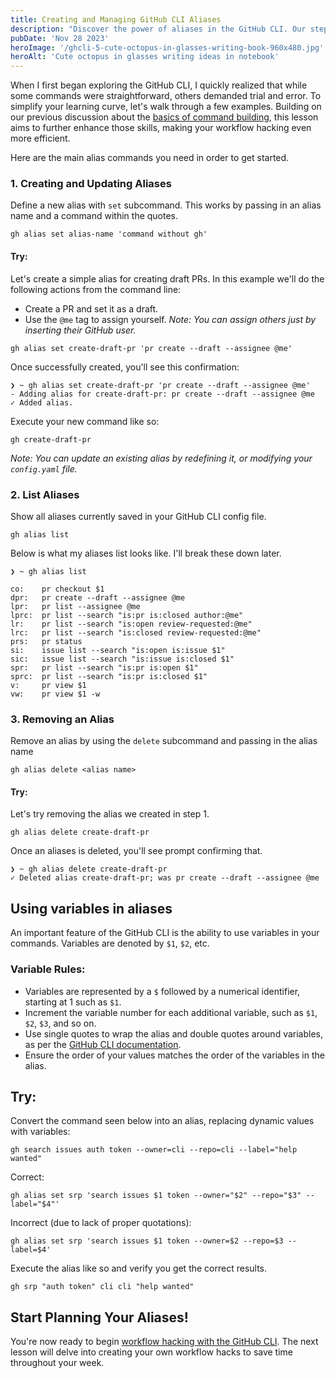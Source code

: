 ```yaml
---
title: Creating and Managing GitHub CLI Aliases
description: "Discover the power of aliases in the GitHub CLI. Our step-by-step tutorial shows you how to set up, modify, and use aliases to optimize your development process."
pubDate: 'Nov 28 2023'
heroImage: '/ghcli-5-cute-octopus-in-glasses-writing-book-960x480.jpg'
heroAlt: 'Cute octopus in glasses writing ideas in notebook'
---
```


When I first began exploring the GitHub CLI, I quickly realized that while some commands were straightforward, others demanded trial and error. To simplify your learning curve, let's walk through a few examples. Building on our previous discussion about the [basics of command building](/blog/ghcli-4-building-custom-github-cli-commands/), this lesson aims to further enhance those skills, making your workflow hacking even more efficient.

Here are the main alias commands you need in order to get started.

### 1. Creating and Updating Aliases
Define a new alias with `set` subcommand. This works by passing in an alias name and a command within the quotes.

```shell
gh alias set alias-name 'command without gh'
```

#### Try:
Let's create a simple alias for creating draft PRs. In this example we'll do the following actions from the command line:
- Create a PR and set it as a draft.
- Use the `@me` tag to assign yourself. *Note: You can assign others just by inserting their GitHub user.*

```shell
gh alias set create-draft-pr 'pr create --draft --assignee @me'
```

Once successfully created, you'll see this confirmation:

```shell
❯ ~ gh alias set create-draft-pr 'pr create --draft --assignee @me'
- Adding alias for create-draft-pr: pr create --draft --assignee @me
✓ Added alias.
```

Execute your new command like so:

```shell
gh create-draft-pr
```

_Note: You can update an existing alias by redefining it, or modifying your `config.yaml` file._

### 2. List Aliases
Show all aliases currently saved in your GitHub CLI config file.

```shell
gh alias list
```

Below is what my aliases list looks like. I'll break these down later.

```shell
❯ ~ gh alias list

co:    pr checkout $1
dpr:   pr create --draft --assignee @me
lpr:   pr list --assignee @me
lprc:  pr list --search "is:pr is:closed author:@me"
lr:    pr list --search "is:open review-requested:@me"
lrc:   pr list --search "is:closed review-requested:@me"
prs:   pr status
si:    issue list --search "is:open is:issue $1"
sic:   issue list --search "is:issue is:closed $1"
spr:   pr list --search "is:pr is:open $1"
sprc:  pr list --search "is:pr is:closed $1"
v:     pr view $1
vw:    pr view $1 -w
```

### 3. Removing an Alias
Remove an alias by using the `delete` subcommand and passing in the alias name

```shell
gh alias delete <alias name>
```
#### Try:
Let's try removing the alias we created in step 1.

```shell
gh alias delete create-draft-pr
```

Once an aliases is deleted, you'll see prompt confirming that.

```shell
❯ ~ gh alias delete create-draft-pr
✓ Deleted alias create-draft-pr; was pr create --draft --assignee @me
```

## Using variables in aliases
An important feature of the GitHub CLI is the ability to use variables in your commands. Variables are denoted by `$1`, `$2`, etc.

### Variable Rules:
- Variables are represented by a `$` followed by a numerical identifier, starting at 1 such as `$1`.
- Increment the variable number for each additional variable, such as `$1`, `$2`, `$3`, and so on.
- Use single quotes to wrap the alias and double quotes around variables, as per the [GitHub CLI documentation](https://cli.github.com/manual/gh_alias_set).
- Ensure the order of your values matches the order of the variables in the alias.

## Try:
Convert the command seen below into an alias, replacing dynamic values with variables:

```shell
gh search issues auth token --owner=cli --repo=cli --label="help wanted"
```

Correct:

```shell
gh alias set srp 'search issues $1 token --owner="$2" --repo="$3" --label="$4"'
```

Incorrect (due to lack of proper quotations):

```shell
gh alias set srp 'search issues $1 token --owner=$2 --repo=$3 --label=$4'
```

Execute the alias like so and verify you get the correct results.

```shell
gh srp "auth token" cli cli "help wanted"
```

## Start Planning Your Aliases!
You're now ready to begin [workflow hacking with the GitHub CLI](/blog/ghcli-6-building-custom-github-cli-workflows/). The next lesson will delve into creating your own workflow hacks to save time throughout your week.